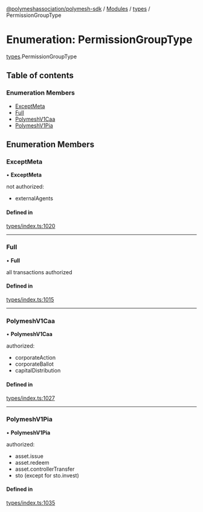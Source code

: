 [@polymeshassociation/polymesh-sdk](../README.md) / [Modules](../modules.md) / [types](../modules/types.md) / PermissionGroupType

# Enumeration: PermissionGroupType

[types](../modules/types.md).PermissionGroupType

## Table of contents

### Enumeration Members

- [ExceptMeta](types.PermissionGroupType.md#exceptmeta)
- [Full](types.PermissionGroupType.md#full)
- [PolymeshV1Caa](types.PermissionGroupType.md#polymeshv1caa)
- [PolymeshV1Pia](types.PermissionGroupType.md#polymeshv1pia)

## Enumeration Members

### ExceptMeta

• **ExceptMeta**

not authorized:
  - externalAgents

#### Defined in

[types/index.ts:1020](https://github.com/PolymathNetwork/polymesh-sdk/blob/31dfa0dc/src/types/index.ts#L1020)

___

### Full

• **Full**

all transactions authorized

#### Defined in

[types/index.ts:1015](https://github.com/PolymathNetwork/polymesh-sdk/blob/31dfa0dc/src/types/index.ts#L1015)

___

### PolymeshV1Caa

• **PolymeshV1Caa**

authorized:
  - corporateAction
  - corporateBallot
  - capitalDistribution

#### Defined in

[types/index.ts:1027](https://github.com/PolymathNetwork/polymesh-sdk/blob/31dfa0dc/src/types/index.ts#L1027)

___

### PolymeshV1Pia

• **PolymeshV1Pia**

authorized:
  - asset.issue
  - asset.redeem
  - asset.controllerTransfer
  - sto (except for sto.invest)

#### Defined in

[types/index.ts:1035](https://github.com/PolymathNetwork/polymesh-sdk/blob/31dfa0dc/src/types/index.ts#L1035)
